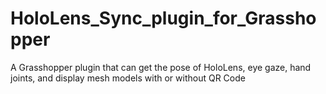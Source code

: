 # HoloLens_Sync_plugin_for_Grasshopper
 A Grasshopper plugin that can get the pose of HoloLens, eye gaze, hand joints, and display mesh models with or without QR Code
